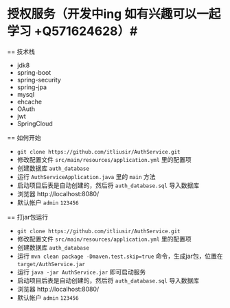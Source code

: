 # 授权服务（开发中ing 如有兴趣可以一起学习 +Q571624628）#


== 技术栈
- jdk8
- spring-boot
- spring-security
- spring-jpa
- mysql
- ehcache
- OAuth
- jwt
- SpringCloud

== 如何开始

- `git clone https://github.com/itliusir/AuthService.git`
- 修改配置文件 `src/main/resources/application.yml` 里的配置项
- 创建数据库 `auth_database`
- 运行 `AuthServiceApplication.java` 里的 `main` 方法
- 启动项目后表是自动创建的，然后将 `auth_database.sql` 导入数据库
- 浏览器 http://localhost:8080/
- 默认帐户 `admin` `123456`

== 打jar包运行

- `git clone https://github.com/itliusir/AuthService.git`
- 修改配置文件 `src/main/resources/application.yml` 里的配置项
- 创建数据库 `auth_database`
- 运行 `mvn clean package -Dmaven.test.skip=true` 命令，生成jar包，位置在 `target/AuthService.jar`
- 运行 `java -jar AuthService.jar` 即可启动服务
- 启动项目后表是自动创建的，然后将 `auth_database.sql` 导入数据库
- 浏览器 http://localhost:8080/
- 默认帐户 `admin` `123456`